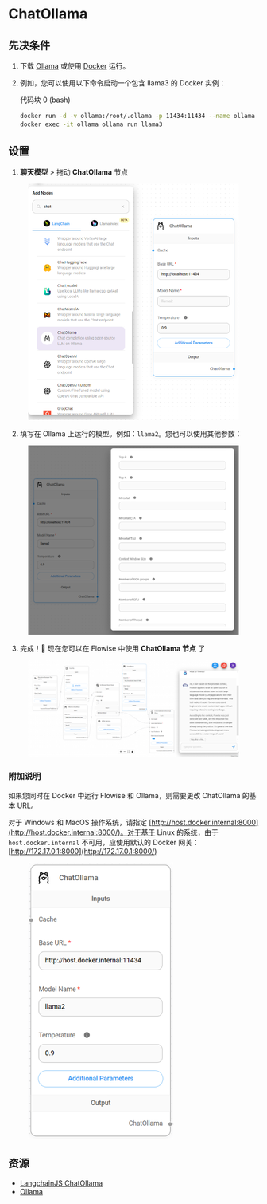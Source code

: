 # ChatOllama

## 先决条件

1. 下载 [Ollama](https://github.com/ollama/ollama) 或使用 [Docker](https://hub.docker.com/r/ollama/ollama) 运行。
2. 例如，您可以使用以下命令启动一个包含 llama3 的 Docker 实例：

    代码块 0 (bash)
    ```bash
    docker run -d -v ollama:/root/.ollama -p 11434:11434 --name ollama ollama/ollama
    docker exec -it ollama ollama run llama3
    ```

## 设置

1. **聊天模型** > 拖动 **ChatOllama** 节点

<figure><img src="../../../.gitbook/assets/image (139).png" alt="" width="563"><figcaption></figcaption></figure>

2. 填写在 Ollama 上运行的模型。例如：`llama2`。您也可以使用其他参数：

<figure><img src="../../../.gitbook/assets/image (140).png" alt=""><figcaption></figcaption></figure>

3. 完成！🎉 现在您可以在 Flowise 中使用 **ChatOllama 节点** 了

<figure><img src="../../../.gitbook/assets/image (141).png" alt=""><figcaption></figcaption></figure>

### 附加说明

如果您同时在 Docker 中运行 Flowise 和 Ollama，则需要更改 ChatOllama 的基本 URL。

对于 Windows 和 MacOS 操作系统，请指定 [http://host.docker.internal:8000](http://host.docker.internal:8000/)。对于基于 Linux 的系统，由于 `host.docker.internal` 不可用，应使用默认的 Docker 网关： [http://172.17.0.1:8000](http://172.17.0.1:8000/)

<figure><img src="../../../.gitbook/assets/image (142).png" alt="" width="292"><figcaption></figcaption></figure>

## 资源

* [LangchainJS ChatOllama](https://js.langchain.com/docs/integrations/chat/ollama)
* [Ollama](https://github.com/ollama/ollama)
